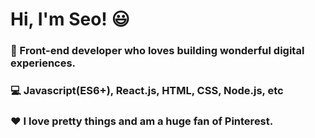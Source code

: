 # Hi, I'm Seo! 😃

### 🌼 Front-end developer who loves building wonderful digital experiences.
### 💻 Javascript(ES6+), React.js, HTML, CSS, Node.js, etc
### ❤️ I love pretty things and am a huge fan of Pinterest.




<!--
**ksyksy815/ksyksy815** is a ✨ _special_ ✨ repository because its `README.md` (this file) appears on your GitHub profile.

Here are some ideas to get you started:

- 🔭 I’m currently working on ...
- 🌱 I’m currently learning ...
- 👯 I’m looking to collaborate on ...
- 🤔 I’m looking for help with ...
- 💬 Ask me about ...
- 📫 How to reach me: ...
- 😄 Pronouns: ...
- ⚡ Fun fact: ...
-->
